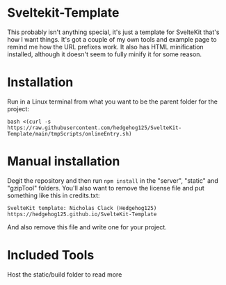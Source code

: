 # Sveltekit-Template
This probably isn't anything special, it's just a template for SvelteKit that's how I want things. It's got a couple of my own tools and example page to remind me how the URL prefixes work. It also has HTML minification installed, although it doesn't seem to fully minify it for some reason.

# Installation
Run in a Linux terminal from what you want to be the parent folder for the project:

```
bash <(curl -s https://raw.githubusercontent.com/hedgehog125/SvelteKit-Template/main/tmpScripts/onlineEntry.sh)
```

# Manual installation
Degit the repository and then run `npm install` in the "server", "static" and "gzipTool" folders. You'll also want to remove the license file and put something like this in credits.txt:

```
SvelteKit template: Nicholas Clack (Hedgehog125) https://hedgehog125.github.io/SvelteKit-Template
```

And also remove this file and write one for your project.

# Included Tools
Host the static/build folder to read more